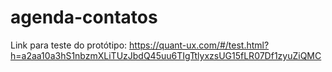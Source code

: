 # agenda-contatos

Link para teste do
protótipo: https://quant-ux.com/#/test.html?h=a2aa10a3hS1nbzmXLiTUzJbdQ45uu6TIgTtlyxzsUG15fLR07Df1zyuZiQMC 
